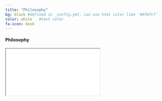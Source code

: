 ```yaml
---
title: "Philosophy"
bg: black #defined in _config.yml, can use html color like '#0fbfcf'
color: white   #text color
fa-icon: book
---
```


#### Philosophy

<div class="icontain">
  <iframe src="//www.youtube.com/embed/ERbvKrH-GC4" allowfullscreen></iframe>
</div>
